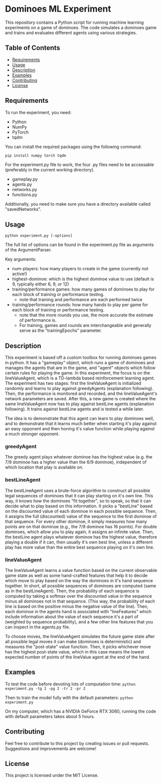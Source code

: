 # Dominoes ML Experiment

This repository contains a Python script for running machine learning experiments on a game of dominoes. The code simulates a dominoes game and trains and evaluates different agents using various strategies.

## Table of Contents

- [Requirements](#requirements)
- [Usage](#usage)
- [Description](#description)
- [Examples](#examples)
- [Contributing](#contributing)
- [License](#license)

## Requirements

To run the experiment, you need:

- Python
- NumPy
- PyTorch
- tqdm

You can install the required packages using the following command:

```bash
pip install numpy torch tqdm
```

For the experiment.py file to work, the four .py files need to be accessable (preferably in the current working directory). 

 - gameplay.py
 - agents.py
 - networks.py
 - functions.py

Additionally, you need to make sure you have a directory available called "savedNetworks".

## Usage

`python experiment.py [-options]`

The full list of options can be found in the experiment.py file as arguments of the ArgumentParser. 

Key arguments: 

 - num-players: how many players to create in the game (currently not active!)
 - highest-dominoe: which is the highest dominoe value to use (default is 9, typically either 6, 9, or 12)
 - training/performance games: how many games of dominoes to play for each block of training or performance testing.
     - note that training and performance are each performed twice
 - training/performance rounds: how many hands to play per game for each block of training or performance testing.
     - note that the more rounds you use, the more accurate the estimate of performance is.
     - For training, games and rounds are interchangeable and generally serve as the "trainingEpochs" parameter.

## Description

This experiment is based off a custom toolbox for running dominoes games in python. It has a "gameplay" object, which
runs a game of dominoes and manages the agents that are in the game, and "agent" objects which follow certain rules for 
playing the game. In this experiment, the focus is on the lineValueAgent, which is a TD-lambda based reinforcement 
learning agent. The experiment has two stages: first the lineValueAgent is initialized randomly and learns to play against
greedyAgents (explanation following). Then, the performance is monitored and recorded, and the lineValueAgent's network 
parameters are saved. After this, a new game is created where the same lineValueAgent now has to play against bestLine 
agents (explanation following). It trains against bestLine agents and is tested a while later. 

The idea is to demonstrate that this agent can learn to play dominoes well, and to demonstrate that it learns much better
when starting it's play against an easy opponent and then honing it's value function while playing against a much stronger
opponent. 

### greedyAgent
The greedy agent plays whatever dominoe has the highest value (e.g. the 7/9 dominoe has a higher value than the 6/9 dominoe), 
independent of which location that play is available on. 

### bestLineAgent
The bestLineAgent uses a brute-force algorithm to construct all possible legal sequences of dominoes that it can play 
starting on it's own line. This way, it knows how the dominoes "fit together", so to speak, so that it can decide what to play
based on this information. It picks a "bestLine" based on the discounted value of each dominoe in each possible sequence. 
Then, it assigns the full (discounted) value of the sequence to the first dominoe of that sequence. For every other dominoe, 
it simply measures how many points are on that dominoe (e.g., the 7/9 dominoe has 16 points). For double dominoes, which allow
you to play again, it assigns an infinite value. Then, the bestLine agent plays whatever dominoe has the highest value, 
therefore playing a double if it can, then usually it's own best line, unless a different play has more value than the entire
best sequence playing on it's own line. 

### lineValueAgent
The lineValueAgent learns a value function based on the current observable game state as well as some hand-crafted features
that help it to decide which move to play based on the way the dominoes in it's hand sequence together. In short, all possible
sequences of dominoes are computed (same as in the bestLineAgent). Then, the probability of each sequence is computed by taking
a softmax over the discounted value in the sequence minus all dominoes not in that sequence. (This way, the probability of each
line is based on the positive minus the negative value of the line). Then, each dominoe in the agents hand is associated with 
"lineFeatures" which include information about the value of each sequence it's a part of (weighted by sequence probability), 
and a few other line features that you can inspect in the agents.py file. 

To choose moves, the lineValueAgent simulates the future game state after all possible legal moves it can make (dominoes is 
deterministic) and measures the "post-state" value function. Then, it picks whichever move has the highest post-state value, which
in this case means the lowest expected number of points of the lineValue agent at the end of the hand. 

## Examples
To test the code before devoting lots of computation time: 
`python experiment.py -tg 2 -pg 2 -tr 2 -pr 2`

Then to train the model fully with the default parameters: 
`python experiment.py`

On my computer, which has a NVIDIA GeForce RTX 3060, running the code with default parameters takes about 5 hours. 

## Contributing
Feel free to contribute to this project by creating issues or pull requests. Suggestions and improvements are welcome!

## License
This project is licensed under the MIT License.